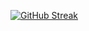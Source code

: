 [![GitHub Streak](https://streak-stats.demolab.com?user=veotaar&theme=dark&hide_border=true&card_width=220&hide_total_contributions=true&hide_longest_streak=true)](https://git.io/streak-stats)

<!--
**veotaar/veotaar** is a ✨ _special_ ✨ repository because its `README.md` (this file) appears on your GitHub profile.

Here are some ideas to get you started:

- 🔭 I’m currently working on ...
- 🌱 I’m currently learning ...
- 👯 I’m looking to collaborate on ...
- 🤔 I’m looking for help with ...
- 💬 Ask me about ...
- 📫 How to reach me: ...
- 😄 Pronouns: ...
- ⚡ Fun fact: ...
-->
